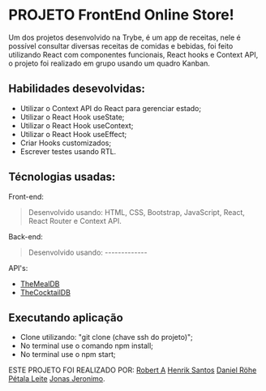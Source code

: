 # PROJETO FrontEnd Online Store!
Um dos projetos desenvolvido na Trybe, é um app de receitas, nele é possível consultar diversas receitas de comidas e bebidas, foi feito utilizando React com componentes funcionais, React hooks e Context API, o projeto foi realizado em grupo usando um quadro Kanban.

## Habilidades desevolvidas:
- Utilizar o Context API do React para gerenciar estado;
- Utilizar o React Hook useState;
- Utilizar o React Hook useContext;
- Utilizar o React Hook useEffect;
- Criar Hooks customizados;
- Escrever testes usando RTL.

## Técnologias usadas:

Front-end:
> Desenvolvido usando: HTML, CSS, Bootstrap, JavaScript, React, React Router e Context API.

Back-end:
> Desenvolvido usando: -------------

API's:
- [TheMealDB](https://www.themealdb.com/api.php)
- [TheCocktailDB](https://www.thecocktaildb.com/)

## Executando aplicação
- Clone utilizando: "git clone (chave ssh do projeto)";
- No terminal use o comando npm install;
- No terminal use o npm start;

ESTE PROJETO FOI REALIZADO POR:
[Robert A](https://www.linkedin.com/in/robert-amorim/)
[Henrik Santos](https://www.linkedin.com/in/henrik-santos-dev/)
[Daniel Röhe]()
[Pétala Leite](https://www.linkedin.com/in/petala-leite/)
[Jonas Jeronimo](https://www.linkedin.com/in/jonasjeronimo/).